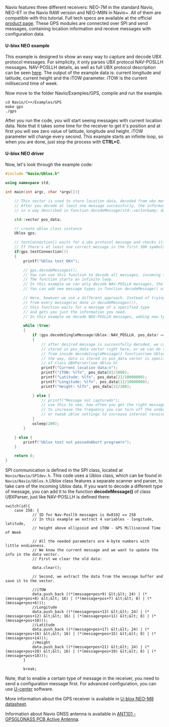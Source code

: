
Navio features three different receivers: NEO-7M in the standard Navio, NEO-6T in the Navio RAW version and NEO-M8N in Navio+. All of them are compatible with this tutorial. Full tech specs are available at the official [product page](http://www.u-blox.com/en/gps-modules/pvt-modules.html). These GPS modules are connected over SPI and send messages, containing location information and receive messages with configuration data.

#### U-blox NEO example

This example is designed to show an easy way to capture and decode UBX protocol messages. For simplicity, it only parses UBX protocol NAV-POSLLH messages. NAV-POSLLH details, as well as full UBX protocol description can be seen [here](http://www.u-blox.com/images/downloads/Product_Docs/u-blox6_ReceiverDescriptionProtocolSpec_%28GPS.G6-SW-10018%29.pdf). The output of the example data is: current longitude and latitude, current height and the iTOW parameter. iTOW is the current millisecond time of week.

Now move to the folder Navio/Examples/GPS, compile and run the example.

```
cd Navio/C++/Examples/GPS
make gps
./gps
```

After you run the code, you will start seeing messages with current location data. Note that it takes some time for the receiver to get it's position and at first you will see zero value of latitude, longitude and height. iTOW parameter will change every second. This example starts an infinite loop, so when you are done, just stop the process with **CTRL+C**.

#### U-blox NEO driver

Now, let's look through the example code:

```C++
#include "Navio/Ublox.h"

using namespace std;

int main(int argc, char *argv[]){

    // This vector is used to store location data, decoded from ubx messages.
    // After you decode at least one message successfully, the information is stored in vector
    // in a way described in function decodeMessage(std::vector&amp; data) of class UBXParser

    std::vector pos_data;

    // create ublox class instance
    Ublox gps;

    // testConnection() waits for a ubx protocol message and checks it.
    // If there's at least one correct message in the first 300 symbols the test is passed
    if(gps.testConnection())
    {
        printf("Ublox test OKn");

        // gps.decodeMessages();
        // You can use this function to decode all messages, incoming from the GPS receiver.
        // The function starts an infinite loop.
        // In this example we can only decode NAV-POSLLH messages, the others are simply ignored.
        // You can add new message types in function decodeMessage() of class UBXParser

        // Here, however we use a different approach. Instead of trying to extract info
        // from every message(as done in decodeMessages()),
        // this function waits for a message of a specified type
        // and gets you just the information you need.
        // In this example we decode NAV-POSLLH messages, adding new types, however, is easy.

        while (true)
        {
            if (gps.decodeSingleMessage(Ublox::NAV_POSLLH, pos_data) == 1)
            {
                // after desired message is successfully decoded, we can use the information
                // stored in pos_data vector right here, or we can do something with it
                // from inside decodeSingleMessage() function(see Ublox.h).
                // the way, data is stored in pos_data vector is specified in decodeMessage()
                // of class UBXParser(see Ublox.h)
                printf("Current location data:n");
                printf("iTOW: %lfn", pos_data[0]/1000);
                printf("Latitude: %lfn", pos_data[2]/10000000);
                printf("Longitude: %lfn", pos_data[1]/10000000);
                printf("Height: %lfn", pos_data[3]/100);

            } else {
                // printf("Message not capturedn");
                // use this to see, how often you get the right messages
                // to increase the frequency you can turn off the undesired messages
                // or tweak ublox settings to increase internal receiver frequency
            }
            usleep(200);
        }

    } else {
        printf("Ublox test not passednAbort program!n");
    }

    return 0;
}
```

SPI communication is defined in the SPI class, located at `Navio/Navio/SPIdev.h`. This code uses a Ublox class, which can be found in `Navio/Navio/Ublox.h`.Ublox class features a separate
scanner and parser, to take care of the incoming Ublox data.
If you want to decode a different type of message, you can add it to the function **decodeMessage()** of class UBXParser, just like NAV-POSLLH is defined there:

```
switch(id){
    case 258: {
            // ID for Nav-Posllh messages is 0x0102 == 258
            // In this example we extract 4 variables - longitude, latitude,
            // height above ellipsoid and iTOW - GPS Millisecond Time of Week

            // All the needed parameters are 4-byte numbers with little endianness.
            // We know the current message and we want to update the info in the data vector.
            // First we clear the old data:

            data.clear();

            // Second, we extract the data from the message buffer and save it to the vector.

            //iTOW
            data.push_back ((*(message+pos+9) &lt;&lt; 24) | (*(message+pos+8) &lt;&lt; 16) | (*(message+pos+7) &lt;&lt; 8) | (*(message+pos+6)));
            //Longitude
            data.push_back ((*(message+pos+13) &lt;&lt; 24) | (*(message+pos+12) &lt;&lt; 16) | (*(message+pos+11) &lt;&lt; 8) | (*(message+pos+10)));
            //Latitude
            data.push_back ((*(message+pos+17) &lt;&lt; 24) | (*(message+pos+16) &lt;&lt; 16) | (*(message+pos+15) &lt;&lt; 8) | (*(message+pos+14)));
            //Height
            data.push_back ((*(message+pos+21) &lt;&lt; 24) | (*(message+pos+20) &lt;&lt; 16) | (*(message+pos+19) &lt;&lt; 8) | (*(message+pos+18)));
        }   

        break;

```
Note, that to enable a certain type of message in the receiver, you need to send a configuration message first. For advanced configuration, you can use
[U-center](Navio-dev/GPS-ucenter/) software.

More information about the GPS receiver is available in [U-blox NEO-M8 datasheet](http://www.u-blox.com/images/downloads/Product_Docs/NEO-M8_DataSheet_%28UBX-13003366%29.pdf).

Information about Navio GNSS antenna is available in [ANT101 - GPSGLONASS PCB Active Antenna](http://files.emlid.com/ANT101-PCB-Antenna-Datasheet.pdf).
